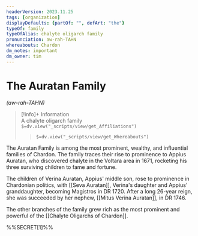```yaml
---
headerVersion: 2023.11.25
tags: [organization]
displayDefaults: {partOf: "", defArt: "the"}
typeOf: family
typeOfAlias: chalyte oligarch family
pronunciation: aw-rah-TAHN
whereabouts: Chardon
dm_notes: important
dm_owner: tim
---
```

# The Auratan Family
*(aw-rah-TAHN)*
>[!info]+ Information  
> A chalyte oligarch family  
> `$=dv.view("_scripts/view/get_Affiliations")`  
>> `$=dv.view("_scripts/view/get_Whereabouts")`

The Auratan Family is among the most prominent, wealthy, and influential families of Chardon. The family traces their rise to prominence to Appius Auratan, who discovered chalyte in the Voltara area in 1671, rocketing his three surviving children to fame and fortune. 

The children of Verina Auratan, Appius' middle son, rose to prominence in Chardonian politics, with [[Seva Auratan]], Verina's daughter and Appius' granddaughter, becoming Magistros in DR 1720. After a long 26-year reign, she was succeeded by her nephew, [[Mitus Verina Auratan]], in DR 1746. 

The other branches of the family grew rich as the most prominent and powerful of the [[Chalyte Oligarchs of Chardon]]. 


%%SECRET[1]%%